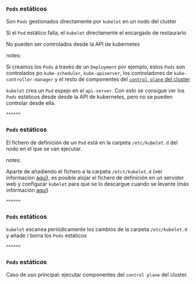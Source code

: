 ### `Pods` estáticos

Son `Pods` gestionados directamente por `kubelet` en un nodo del cluster

Si el `Pod` estático falla, el `kubelet` directamente el encargado de restaurarlo

No pueden ser controlados desde la API de kubernetes

notes:

Si creamos los `Pods` a través de un `Deployment` por ejemplo, estos `Pods`
son controlados po `kube-scheduler`, `kube-apiserver`, los controladores de `kube-controller-manager` 
y el resto de componentes del 
[`control plane` del cluster](https://kubernetes.io/docs/concepts/overview/components/#control-plane-components)

`kubelet` crea un `Pod` espejo en el `api-server`. Con esto se consigue ver los 
`Pods` estáticos desde desde la API de kubernetes, pero no se pueden controlar desde
ella.

^^^^^^

### `Pods` estáticos

El fichero de definición de un `Pod` está en la carpeta `/etc/kubelet.d` del
nodo en el que se van ejecutar.

notes:

Aparte de añadiendo el fichero a la carpeta `/etct/kubelet.d` (ver información 
[aquí](https://kubernetes.io/docs/tasks/configure-pod-container/static-pod/#configuration-files)),
es posible alojar el fichero de definición en un servidor web y configurar `kubelet` para
que se lo descargue cuando se levante (más información [aquí](https://kubernetes.io/docs/tasks/configure-pod-container/static-pod/#pods-created-via-http))

^^^^^^

### `Pods` estáticos

`kubelet` escanea periódicamente los cambios de la carpeta `/etc/kubelet.d` y añade / borra los `Pods` estáticos

^^^^^^

### `Pods` estáticos

Caso de uso principal: ejecutar componentes del `control plane` del cluster.
